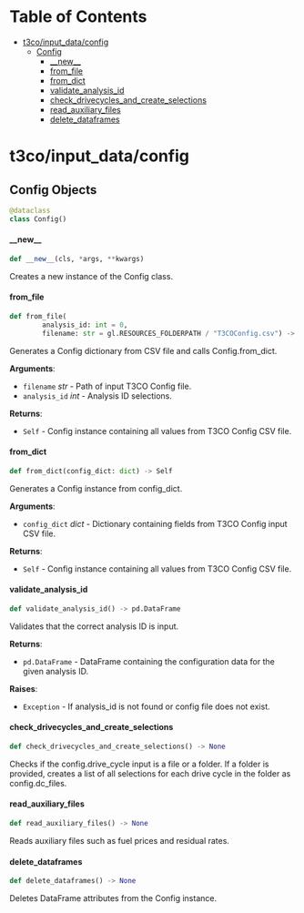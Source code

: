 # Table of Contents

* [t3co/input\_data/config](#t3co/input_data/config)
  * [Config](#t3co/input_data/config.Config)
    * [\_\_new\_\_](#t3co/input_data/config.Config.__new__)
    * [from\_file](#t3co/input_data/config.Config.from_file)
    * [from\_dict](#t3co/input_data/config.Config.from_dict)
    * [validate\_analysis\_id](#t3co/input_data/config.Config.validate_analysis_id)
    * [check\_drivecycles\_and\_create\_selections](#t3co/input_data/config.Config.check_drivecycles_and_create_selections)
    * [read\_auxiliary\_files](#t3co/input_data/config.Config.read_auxiliary_files)
    * [delete\_dataframes](#t3co/input_data/config.Config.delete_dataframes)

<a id="t3co/input_data/config"></a>

# t3co/input\_data/config

<a id="t3co/input_data/config.Config"></a>

## Config Objects

```python
@dataclass
class Config()
```

<a id="t3co/input_data/config.Config.__new__"></a>

#### \_\_new\_\_

```python
def __new__(cls, *args, **kwargs)
```

Creates a new instance of the Config class.

<a id="t3co/input_data/config.Config.from_file"></a>

#### from\_file

```python
def from_file(
        analysis_id: int = 0,
        filename: str = gl.RESOURCES_FOLDERPATH / "T3COConfig.csv") -> Self
```

Generates a Config dictionary from CSV file and calls Config.from_dict.

**Arguments**:

- `filename` _str_ - Path of input T3CO Config file.
- `analysis_id` _int_ - Analysis ID selections.
  

**Returns**:

- `Self` - Config instance containing all values from T3CO Config CSV file.

<a id="t3co/input_data/config.Config.from_dict"></a>

#### from\_dict

```python
def from_dict(config_dict: dict) -> Self
```

Generates a Config instance from config_dict.

**Arguments**:

- `config_dict` _dict_ - Dictionary containing fields from T3CO Config input CSV file.
  

**Returns**:

- `Self` - Config instance containing all values from T3CO Config CSV file.

<a id="t3co/input_data/config.Config.validate_analysis_id"></a>

#### validate\_analysis\_id

```python
def validate_analysis_id() -> pd.DataFrame
```

Validates that the correct analysis ID is input.

**Returns**:

- `pd.DataFrame` - DataFrame containing the configuration data for the given analysis ID.
  

**Raises**:

- `Exception` - If analysis_id is not found or config file does not exist.

<a id="t3co/input_data/config.Config.check_drivecycles_and_create_selections"></a>

#### check\_drivecycles\_and\_create\_selections

```python
def check_drivecycles_and_create_selections() -> None
```

Checks if the config.drive_cycle input is a file or a folder. If a folder is provided, creates a list of all selections for each drive cycle in the folder as config.dc_files.

<a id="t3co/input_data/config.Config.read_auxiliary_files"></a>

#### read\_auxiliary\_files

```python
def read_auxiliary_files() -> None
```

Reads auxiliary files such as fuel prices and residual rates.

<a id="t3co/input_data/config.Config.delete_dataframes"></a>

#### delete\_dataframes

```python
def delete_dataframes() -> None
```

Deletes DataFrame attributes from the Config instance.

